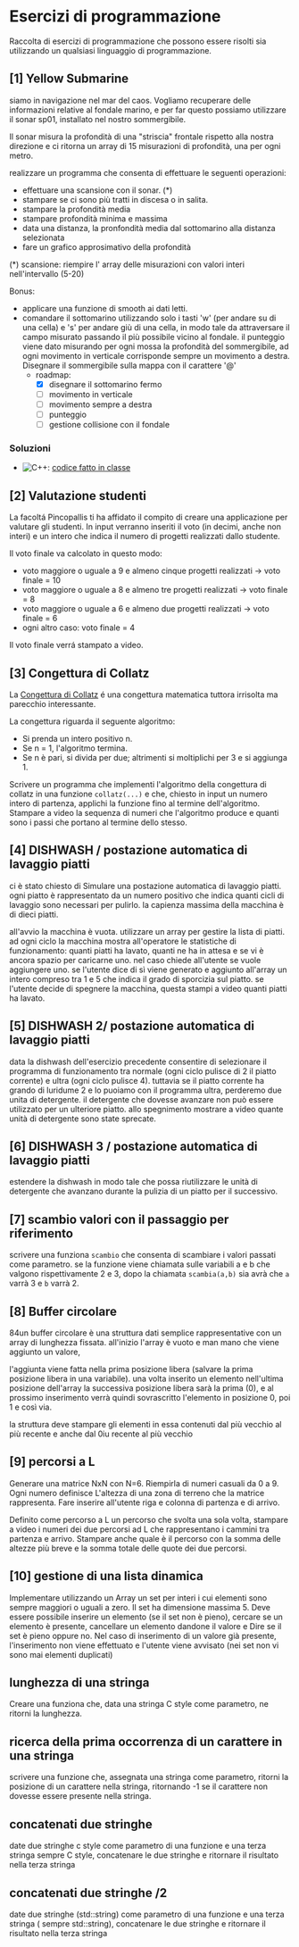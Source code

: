 # Esercizi di programmazione

Raccolta di esercizi di programmazione che possono essere risolti sia utilizzando un qualsiasi linguaggio di programmazione.


## [1] Yellow Submarine

siamo in navigazione nel mar del caos. Vogliamo recuperare delle informazioni relative al fondale marino, e per far questo possiamo utilizzare il sonar sp01, installato nel nostro sommergibile. 

Il sonar misura la profondità di una "striscia" frontale rispetto alla nostra direzione e ci ritorna un array di 15 misurazioni di profondità, una per ogni metro.

realizzare un programma che consenta di effettuare le seguenti operazioni:

- effettuare una scansione con il sonar. (*)
- stampare se ci sono più tratti in discesa o in salita.
- stampare la profondità media
- stampare profondità minima e massima
- data una distanza, la pronfondità media dal sottomarino alla distanza selezionata
- fare un grafico approsimativo della profondità

(*) scansione:
  riempire l' array delle misurazioni con valori interi nell'intervallo (5-20)

Bonus:

- applicare una funzione di smooth ai dati letti.
- comandare il sottomarino utilizzando solo i tasti 'w' (per andare su di una cella) e 's' per andare giù di una cella, in modo tale da attraversare il campo misurato passando il più possibile vicino al fondale. il punteggio viene dato misurando per ogni mossa la profondità del sommergibile, ad ogni movimento in verticale corrisponde sempre un movimento a destra. Disegnare il sommergibile sulla mappa con il carattere '@'
  - roadmap:
    - [x] disegnare il sottomarino fermo
    - [ ] movimento in verticale
    - [ ] movimento sempre a destra
    - [ ] punteggio
    - [ ] gestione collisione con il fondale

### Soluzioni

- ![C++](https://img.shields.io/badge/C++-00599C?style=flat-square&logo=C%2B%2B&logoColor=white): [codice fatto in classe](https://replit.com/@professorandrea/3di-sottomarino-1?v=1)

## [2] Valutazione studenti

La facoltá Pincopallis ti ha affidato il compito di creare una applicazione per valutare gli studenti. In input verranno inseriti il voto (in decimi, anche non interi) e un intero che indica il numero di progetti realizzati dallo studente.

Il voto finale va calcolato in questo modo:

- voto maggiore o uguale a 9 e almeno cinque progetti realizzati -> voto finale = 10
- voto maggiore o uguale a 8 e almeno tre progetti realizzati -> voto finale = 8
- voto maggiore o uguale a 6 e almeno due progetti realizzati -> voto finale = 6
- ogni altro caso: voto finale = 4
 
Il voto finale verrá stampato a video.

## [3] Congettura di Collatz

La [Congettura di Collatz](https://it.wikipedia.org/wiki/Congettura_di_Collatz) é una congettura matematica tuttora irrisolta ma parecchio interessante.

La congettura riguarda il seguente algoritmo:

- Si prenda un intero positivo n.
- Se n = 1, l'algoritmo termina.
- Se n è pari, si divida per due; altrimenti si moltiplichi per 3 e si aggiunga 1.

Scrivere un programma che implementi l'algoritmo della congettura di collatz in una funzione `collatz(...)` e che, chiesto in input un numero intero di partenza, applichi la funzione fino al termine dell'algoritmo. Stampare a video la sequenza di numeri che l'algoritmo produce e quanti sono i passi che portano al termine dello stesso.

## [4] DISHWASH / postazione automatica di lavaggio piatti

ci è  stato chiesto di Simulare una postazione  automatica di lavaggio piatti. ogni piatto è  rappresentato da un  numero positivo che indica quanti cicli di lavaggio sono necessari per pulirlo. la capienza massima della macchina è  di dieci piatti. 

all'avvio la macchina è  vuota. utilizzare un array per gestire la lista di piatti. ad ogni ciclo la macchina mostra all'operatore le statistiche di funzionamento: quanti piatti ha lavato, quanti ne ha in attesa e se vi è ancora spazio per caricarne uno. nel caso chiede all'utente se vuole aggiungere uno. se l'utente dice di sì viene generato e aggiunto all'array un intero compreso tra 1 e 5 che indica il grado di sporcizia sul piatto. se l'utente decide di spegnere la macchina, questa stampi a video quanti piatti ha lavato.

## [5] DISHWASH 2/ postazione automatica di lavaggio piatti

data la dishwash dell'esercizio precedente consentire di selezionare il programma di funzionamento tra normale (ogni ciclo pulisce di 2 il piatto corrente) e ultra (ogni ciclo pulisce 4). tuttavia se il piatto corrente ha grando di luridume 2 e lo puoiamo con il programma ultra, perderemo due unita di detergente. il detergente che dovesse avanzare non può  essere utilizzato per un ulteriore piatto. allo spegnimento mostrare a video quante unità di detergente sono state sprecate.

## [6] DISHWASH 3 / postazione automatica di lavaggio piatti

estendere la dishwash in modo tale che possa riutilizzare le unità di detergente che avanzano durante la pulizia di un piatto per il successivo.

## [7] scambio valori con il passaggio per riferimento

scrivere una funziona `scambio` che consenta di scambiare i valori passati come parametro. se la funzione viene chiamata sulle variabili a e b che valgono rispettivamente 2 e 3, dopo la chiamata `scambia(a,b)` sia avrà che `a` varrà  3 e `b` varrà 2.

## [8] Buffer circolare

84un buffer circolare è  una struttura dati semplice rappresentative con un array di lunghezza fissata. all'inizio l'array è  vuoto e man mano che viene aggiunto un valore, 

l'aggiunta viene fatta nella prima posizione libera (salvare la prima posizione libera in una variabile). una volta inserito un elemento nell'ultima posizione dell'array  la successiva posizione libera sarà la prima (0), e al prossimo inserimento verrà quindi sovrascritto l'elemento  in posizione 0, poi 1 e così via.

la struttura  deve stampare gli elementi in essa contenuti dal più vecchio al più recente e anche dal 0iu recente al più vecchio

## [9] percorsi a L

Generare una matrice NxN con N=6. Riempirla di numeri casuali da 0 a 9. Ogni numero definisce
L'altezza di una zona di terreno che la matrice rappresenta. Fare inserire all'utente riga e colonna di partenza e di arrivo.

Definito come percorso a L un percorso che svolta una sola volta, stampare a video i numeri dei due percorsi ad L che rappresentano i cammini tra partenza e arrivo.
Stampare anche quale è il percorso con la somma delle altezze più breve e la somma totale delle quote dei due percorsi.

## [10] gestione di una lista dinamica

Implementare utilizzando un Array un set per interi i cui elementi sono sempre maggiori o uguali a  zero.
Il set  ha dimensione massima 5. Deve essere possibile inserire un elemento (se il set non è pieno), cercare se un elemento è presente, cancellare un elemento dandone il valore e 
Dire se il set è pieno oppure no. Nel caso di inserimento di un valore già presente, l'inserimento non viene effettuato e l'utente viene avvisato (nei set non vi sono mai elementi duplicati) 

## lunghezza di una stringa

Creare una funziona che, data una stringa C style come parametro, ne ritorni la lunghezza. 

## ricerca della prima occorrenza di un carattere in una stringa

scrivere una funzione che, assegnata una stringa come parametro, ritorni la posizione di un carattere nella stringa, ritornando -1 se il carattere non dovesse essere presente nella stringa.

## concatenati due stringhe

date due stringhe c style come parametro di una funzione e una terza stringa sempre C style, concatenare le due stringhe e ritornare il risultato nella terza stringa

## concatenati due stringhe /2

date due stringhe (std::string) come parametro di una funzione e una terza stringa ( sempre std::string), concatenare le due stringhe e ritornare il risultato nella terza stringa




